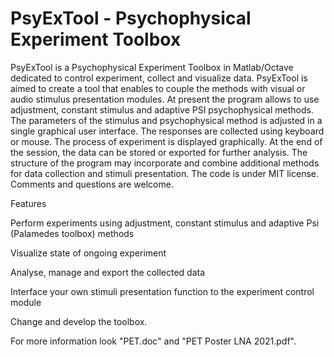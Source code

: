 # PsyExTool - Psychophysical Experiment Toolbox
PsyExTool is a Psychophysical Experiment Toolbox in Matlab/Octave dedicated to control experiment, collect and visualize data. PsyExTool is aimed to create a tool that enables to couple the methods with visual or audio stimulus presentation modules. At present the program allows to use adjustment, constant stimulus and adaptive PSI psychophysical methods. The parameters of the stimulus and psychophysical method is adjusted in a single graphical user interface. The responses are collected using keyboard or mouse. The process of experiment is displayed graphically. At the end of the session, the data can be stored or exported for further analysis. The structure of the program may incorporate and combine additional methods for data collection and stimuli presentation. The code is under MIT license. Comments and questions are welcome.

Features

Perform experiments using adjustment, constant stimulus and adaptive Psi (Palamedes toolbox) methods

Visualize state of ongoing experiment

Analyse, manage and export the collected data

Interface your own stimuli presentation function to the experiment control module

Change and develop the toolbox.

For more information look "PET.doc" and "PET Poster LNA 2021.pdf".
